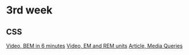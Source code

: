 # 3rd week
## CSS
[Video, BEM in 6 minutes](https://youtu.be/xaXmoVZ3koo)
[Video, EM and REM units](https://youtu.be/j7zf_iZjQB4)
[Article, Media Queries](https://developer.mozilla.org/es/docs/Web/CSS/Media_Queries/Using_media_queries)